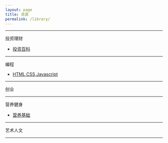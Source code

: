 ```yaml
---
layout: page
title: 资源
permalink: /library/
---
```


----
投资理财

- [投资百科](https://investopedia.readthedocs.io/zh_CN/latest/)

----

编程

- [HTML,CSS,Javascript](https://developer.mozilla.org/en-US/docs/Learn/HTML)

----


创业

----

营养健身

- [营养基础](https://slides.com/futureworks/deck/fullscreen)

----

艺术人文

----